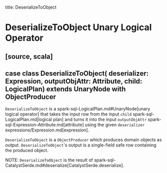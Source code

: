 title: DeserializeToObject

# DeserializeToObject Unary Logical Operator

[source, scala]
----
case class DeserializeToObject(
  deserializer: Expression,
  outputObjAttr: Attribute,
  child: LogicalPlan) extends UnaryNode with ObjectProducer
----

`DeserializeToObject` is a spark-sql-LogicalPlan.md#UnaryNode[unary logical operator] that takes the input row from the input `child` spark-sql-LogicalPlan.md[logical plan] and turns it into the input `outputObjAttr` spark-sql-Expression-Attribute.md[attribute] using the given `deserializer` expressions/Expression.md[expression].

`DeserializeToObject` is a `ObjectProducer` which produces domain objects as output. ``DeserializeToObject``'s output is a single-field safe row containing the produced object.

NOTE: `DeserializeToObject` is the result of spark-sql-CatalystSerde.md#deserialize[CatalystSerde.deserialize].
